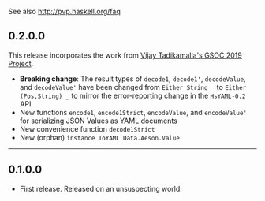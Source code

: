 See also http://pvp.haskell.org/faq

## 0.2.0.0

This release incorporates the work from [Vijay Tadikamalla's GSOC 2019 Project](https://vijayphoenix.github.io/blog/gsoc-the-conclusion/).

* **Breaking change**: The result types of `decode1`, `decode1'`, `decodeValue`, and `decodeValue'` have been changed from `Either String _` to `Either (Pos,String) _` to mirror the error-reporting change in the `HsYAML-0.2` API
* New functions `encode1`, `encode1Strict`, `encodeValue`, and `encodeValue'` for serializing JSON Values as YAML documents
* New convenience function `decode1Strict`
* New (orphan) `instance ToYAML Data.Aeson.Value`

----

## 0.1.0.0

* First release. Released on an unsuspecting world.
